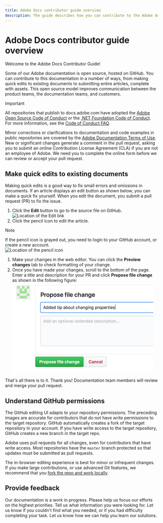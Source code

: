 ```yaml
---
title: Adobe Docs contributor guide overview
description: The guide describes how you can contribute to the Adobe documentation site.
---
```


# Adobe Docs contributor guide overview

<!---
<https://docs.microsoft.com/en-us/contribute/>
-->

Welcome to the Adobe Docs Contributor Guide!

Some of our Adobe documentation is open source, hosted on GitHub. You can contribute to this documentation in a number of ways, from making quick edits to existing documents to submitting entire articles, complete with assets. This open source model improves communication between the product teams, the documentation teams, and customers. 

> [!IMPORTANT]
> All repositories that publish to docs.adobe.com have adopted the [Adobe Open Source Code of Conduct](link) or the [.NET Foundation Code of Conduct](https://dotnetfoundation.org/code-of-conduct). For more information, see the [Code of Conduct FAQ](link).<br>
>
> Minor corrections or clarifications to documentation and code examples in public repositories are covered by the [Adobe Documentation Terms of Use](link). New or significant changes generate a comment in the pull request, asking you to submit an online Contribution License Agreement (CLA) if you are not an employee of Adobe. We need you to complete the online form before we can review or accept your pull request.

## Make quick edits to existing documents

Making quick edits is a good way to fix small errors and omissions in documents. If an article displays an edit button as shown below, you can make a quick fix yourself. When you edit the document, you submit a pull request (PR) to fix the issue.

1. Click the **Edit** button to go to the source file on GitHub. <br>
![Location of the Edit link](assets/edit-article.png) <br>
1. Click the pencil icon to edit the article.<br>
> [!NOTE]
> If the pencil icon is grayed out, you need to login to your GitHub account, or create a new account.<br>
![Location of the pencil icon](assets/edit-icon.png)<br>
1. Make your changes in the web editor. You can click the **Preview changes** tab to check formatting of your change.
1. Once you have made your changes, scroll to the bottom of the page. Enter a title and description for your PR and click **Propose file change** as shown in the following figure:<br>
![proposing your change](assets/submit-pull-request.png)<br>

That's all there is to it. Thank you! Documentation team members will review and merge your pull request.

## Understand GitHub permissions

The GitHub editing UI adapts to your repository permissions. The preceding images are accurate for contributors that do not have write permissions to the target repository. GitHub automatically creates a fork of the target repository in your account. If you have write access to the target repository, GitHub creates a new branch in the target repo.

Adobe uses pull requests for all changes, even for contributors that have write access. Most repositories have the `master` branch protected so that updates must be submitted as pull requests.

The in-browser editing experience is best for minor or infrequent changes. If you make large contributions, or use advanced Git features, we recommend that you [fork the repo and work locally](setup/full-workflow.md).

## Provide feedback

Our documentation is a work in progress. Please help us focus our efforts on the highest priorities. Tell us what information you were looking for. Let us know if you couldn't find what you needed, or if you had difficulty completing your task. Let us know how we can help you learn our solutions.
